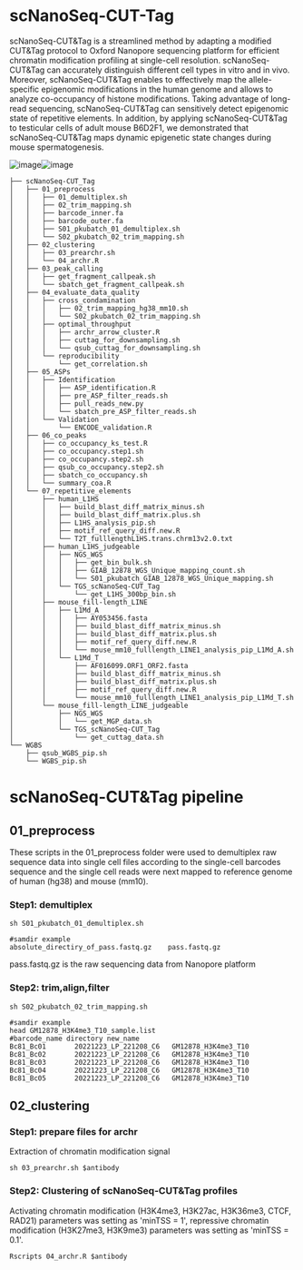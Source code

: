 # scNanoSeq-CUT-Tag
scNanoSeq-CUT&Tag is a streamlined method by adapting a modified CUT&Tag protocol to Oxford Nanopore sequencing platform for efficient chromatin modification profiling at single-cell resolution. scNanoSeq-CUT&Tag can accurately distinguish different cell types in vitro and in vivo. Moreover, scNanoSeq-CUT&Tag enables to effectively map the allele-specific epigenomic modifications in the human genome and allows to analyze co-occupancy of histone modifications. Taking advantage of long-read sequencing, scNanoSeq-CUT&Tag can sensitively detect epigenomic state of repetitive elements. In addition, by applying scNanoSeq-CUT&Tag to testicular cells of adult mouse B6D2F1, we demonstrated that scNanoSeq-CUT&Tag maps dynamic epigenetic state changes during mouse spermatogenesis.

 ![image](https://github.com/Guo-Yuqing/scNanoSeq-CUT-Tag/assets/153424744/b3949a8d-72d8-48fa-acc9-995fce69463a)![image](https://github.com/Guo-Yuqing/scNanoSeq-CUT-Tag/assets/153424744/e6262d93-02e2-4554-a010-f76476fd7cae)
```
├── scNanoSeq-CUT_Tag
│   ├── 01_preprocess
│   │   ├── 01_demultiplex.sh
│   │   ├── 02_trim_mapping.sh
│   │   ├── barcode_inner.fa
│   │   ├── barcode_outer.fa
│   │   ├── S01_pkubatch_01_demultiplex.sh
│   │   └── S02_pkubatch_02_trim_mapping.sh
│   ├── 02_clustering
│   │   ├── 03_prearchr.sh
│   │   └── 04_archr.R
│   ├── 03_peak_calling
│   │   ├── get_fragment_callpeak.sh
│   │   └── sbatch_get_fragment_callpeak.sh
│   ├── 04_evaluate_data_quality
│   │   ├── cross_condamination
│   │   │   ├── 02_trim_mapping_hg38_mm10.sh
│   │   │   └── S02_pkubatch_02_trim_mapping.sh
│   │   ├── optimal_throughput
│   │   │   ├── archr_arrow_cluster.R
│   │   │   ├── cuttag_for_downsampling.sh
│   │   │   └── qsub_cuttag_for_downsampling.sh
│   │   └── reproducibility
│   │       └── get_correlation.sh
│   ├── 05_ASPs
│   │   ├── Identification
│   │   │   ├── ASP_identification.R
│   │   │   ├── pre_ASP_filter_reads.sh
│   │   │   ├── pull_reads_new.py
│   │   │   └── sbatch_pre_ASP_filter_reads.sh
│   │   └── Validation
│   │       └── ENCODE_validation.R
│   ├── 06_co_peaks
│   │   ├── co_occupancy_ks_test.R
│   │   ├── co_occupancy.step1.sh
│   │   ├── co_occupancy.step2.sh
│   │   ├── qsub_co_occupancy.step2.sh
│   │   ├── sbatch_co_occupancy.sh
│   │   └── summary_coa.R
│   └── 07_repetitive_elements
│       ├── human_L1HS
│       │   ├── build_blast_diff_matrix_minus.sh
│       │   ├── build_blast_diff_matrix.plus.sh
│       │   ├── L1HS_analysis_pip.sh
│       │   ├── motif_ref_query_diff.new.R
│       │   └── T2T_fulllengthL1HS.trans.chrm13v2.0.txt
│       ├── human_L1HS_judgeable
│       │   ├── NGS_WGS
│       │   │   ├── get_bin_bulk.sh
│       │   │   ├── GIAB_12878_WGS_Unique_mapping_count.sh
│       │   │   └── S01_pkubatch_GIAB_12878_WGS_Unique_mapping.sh
│       │   └── TGS_scNanoSeq-CUT_Tag
│       │       └── get_L1HS_300bp_bin.sh
│       ├── mouse_fill-length_LINE
│       │   ├── L1Md_A
│       │   │   ├── AY053456.fasta
│       │   │   ├── build_blast_diff_matrix_minus.sh
│       │   │   ├── build_blast_diff_matrix.plus.sh
│       │   │   ├── motif_ref_query_diff.new.R
│       │   │   └── mouse_mm10_fulllength_LINE1_analysis_pip_L1Md_A.sh
│       │   └── L1Md_T
│       │       ├── AF016099.ORF1_ORF2.fasta
│       │       ├── build_blast_diff_matrix_minus.sh
│       │       ├── build_blast_diff_matrix.plus.sh
│       │       ├── motif_ref_query_diff.new.R
│       │       └── mouse_mm10_fulllength_LINE1_analysis_pip_L1Md_T.sh
│       └── mouse_fill-length_LINE_judgeable
│           ├── NGS_WGS
│           │   └── get_MGP_data.sh
│           └── TGS_scNanoSeq-CUT_Tag
│               └── get_cuttag_data.sh
└── WGBS
    ├── qsub_WGBS_pip.sh
    └── WGBS_pip.sh
```
# scNanoSeq-CUT&Tag pipeline
## 01_preprocess
These scripts in the 01_preprocess folder were used to demultiplex raw sequence data into single cell files according to the single-cell barcodes sequence and the single cell reads were next mapped to reference genome of human (hg38) and mouse (mm10).
### Step1: demultiplex

```
sh S01_pkubatch_01_demultiplex.sh
```
```
#samdir example
absolute_directiry_of_pass.fastq.gz    pass.fastq.gz
```
pass.fastq.gz is the raw sequencing data from Nanopore platform

### Step2: trim,align,filter
```
sh S02_pkubatch_02_trim_mapping.sh
```
```
#samdir example
head GM12878_H3K4me3_T10_sample.list
#barcode_name directory new_name
Bc81_Bc01       20221223_LP_221208_C6   GM12878_H3K4me3_T10
Bc81_Bc02       20221223_LP_221208_C6   GM12878_H3K4me3_T10
Bc81_Bc03       20221223_LP_221208_C6   GM12878_H3K4me3_T10
Bc81_Bc04       20221223_LP_221208_C6   GM12878_H3K4me3_T10
Bc81_Bc05       20221223_LP_221208_C6   GM12878_H3K4me3_T10
```

## 02_clustering

### Step1: prepare files for archr
Extraction of chromatin modification signal
```
sh 03_prearchr.sh $antibody
```
### Step2: Clustering of scNanoSeq-CUT&Tag profiles
Activating chromatin modification (H3K4me3, H3K27ac, H3K36me3, CTCF, RAD21) parameters was setting as 'minTSS = 1', repressive chromatin modification (H3K27me3, H3K9me3) parameters was setting as 'minTSS = 0.1'.
```
Rscripts 04_archr.R $antibody
```































